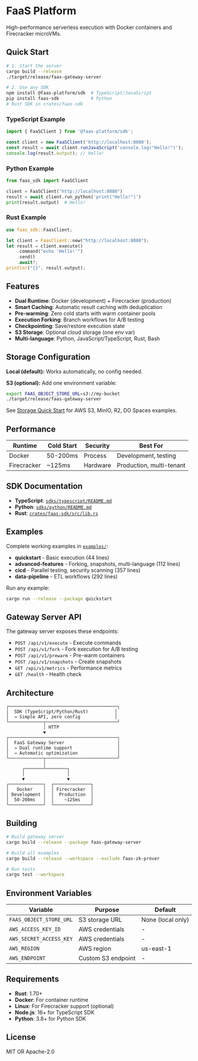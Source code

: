 # FaaS Platform

High-performance serverless execution with Docker containers and Firecracker microVMs.

## Quick Start

```bash
# 1. Start the server
cargo build --release
./target/release/faas-gateway-server

# 2. Use any SDK
npm install @faas-platform/sdk  # TypeScript/JavaScript
pip install faas-sdk            # Python
# Rust SDK in crates/faas-sdk
```

### TypeScript Example

```typescript
import { FaaSClient } from '@faas-platform/sdk';

const client = new FaaSClient('http://localhost:8080');
const result = await client.runJavaScript('console.log("Hello!")');
console.log(result.output); // Hello!
```

### Python Example

```python
from faas_sdk import FaaSClient

client = FaaSClient("http://localhost:8080")
result = await client.run_python('print("Hello!")')
print(result.output)  # Hello!
```

### Rust Example

```rust
use faas_sdk::FaasClient;

let client = FaasClient::new("http://localhost:8080");
let result = client.execute()
    .command("echo 'Hello!'")
    .send()
    .await?;
println!("{}", result.output);
```

## Features

- **Dual Runtime**: Docker (development) + Firecracker (production)
- **Smart Caching**: Automatic result caching with deduplication
- **Pre-warming**: Zero cold starts with warm container pools
- **Execution Forking**: Branch workflows for A/B testing
- **Checkpointing**: Save/restore execution state
- **S3 Storage**: Optional cloud storage (one env var)
- **Multi-language**: Python, JavaScript/TypeScript, Rust, Bash

## Storage Configuration

**Local (default):** Works automatically, no config needed.

**S3 (optional):** Add one environment variable:

```bash
export FAAS_OBJECT_STORE_URL=s3://my-bucket
./target/release/faas-gateway-server
```

See [Storage Quick Start](./docs/QUICKSTART_STORAGE.md) for AWS S3, MinIO, R2, DO Spaces examples.

## Performance

| Runtime | Cold Start | Security | Best For |
|---------|------------|----------|----------|
| Docker | 50-200ms | Process | Development, testing |
| Firecracker | ~125ms | Hardware | Production, multi-tenant |

## SDK Documentation

- **TypeScript**: [`sdks/typescript/README.md`](./sdks/typescript/README.md)
- **Python**: [`sdks/python/README.md`](./sdks/python/README.md)
- **Rust**: [`crates/faas-sdk/src/lib.rs`](./crates/faas-sdk/src/lib.rs)

## Examples

Complete working examples in [`examples/`](./examples/):

- **quickstart** - Basic execution (44 lines)
- **advanced-features** - Forking, snapshots, multi-language (112 lines)
- **cicd** - Parallel testing, security scanning (357 lines)
- **data-pipeline** - ETL workflows (292 lines)

Run any example:

```bash
cargo run --release --package quickstart
```

## Gateway Server API

The gateway server exposes these endpoints:

- `POST /api/v1/execute` - Execute commands
- `POST /api/v1/fork` - Fork execution for A/B testing
- `POST /api/v1/prewarm` - Pre-warm containers
- `POST /api/v1/snapshots` - Create snapshots
- `GET /api/v1/metrics` - Performance metrics
- `GET /health` - Health check

## Architecture

```
┌─────────────────────────────────────────┐
│  SDK (TypeScript/Python/Rust)          │
│  → Simple API, zero config             │
└─────────────┬───────────────────────────┘
              │ HTTP
              ▼
┌─────────────────────────────────────────┐
│  FaaS Gateway Server                    │
│  → Dual runtime support                 │
│  → Automatic optimization               │
└─────────────┬───────────────────────────┘
              │
      ┌───────┴────────┐
      │                │
      ▼                ▼
┌─────────────┐  ┌──────────────┐
│   Docker    │  │ Firecracker  │
│ Development │  │  Production  │
│  50-200ms   │  │    ~125ms    │
└─────────────┘  └──────────────┘
```

## Building

```bash
# Build gateway server
cargo build --release --package faas-gateway-server

# Build all examples
cargo build --release --workspace --exclude faas-zk-prover

# Run tests
cargo test --workspace
```

## Environment Variables

| Variable | Purpose | Default |
|----------|---------|---------|
| `FAAS_OBJECT_STORE_URL` | S3 storage URL | None (local only) |
| `AWS_ACCESS_KEY_ID` | AWS credentials | - |
| `AWS_SECRET_ACCESS_KEY` | AWS credentials | - |
| `AWS_REGION` | AWS region | us-east-1 |
| `AWS_ENDPOINT` | Custom S3 endpoint | - |

## Requirements

- **Rust**: 1.70+
- **Docker**: For container runtime
- **Linux**: For Firecracker support (optional)
- **Node.js**: 16+ for TypeScript SDK
- **Python**: 3.8+ for Python SDK

## License

MIT OR Apache-2.0

